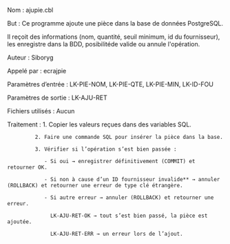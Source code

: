 Nom : ajupie.cbl

But : Ce programme ajoute une pièce dans la base de données PostgreSQL.

Il reçoit des informations (nom, quantité, seuil minimum, id du fournisseur), les enregistre dans la BDD, posibilitéde  valide ou annule l'opération.

Auteur : Siboryg

Appelé par : ecrajpie

Paramètres d’entrée : LK-PIE-NOM, LK-PIE-QTE, LK-PIE-MIN, LK-ID-FOU

Paramètres de sortie : LK-AJU-RET

Fichiers utilisés : Aucun

Traitement : 1. Copier les valeurs reçues dans des variables SQL. 

             2. Faire une commande SQL pour insérer la pièce dans la base.

             3. Vérifier si l’opération s’est bien passée :

                - Si oui → enregistrer définitivement (COMMIT) et retourner OK.

                - Si non à cause d’un ID fournisseur invalide** → annuler (ROLLBACK) et retourner une erreur de type clé étrangère.

                - Si autre erreur → annuler (ROLLBACK) et retourner une erreur.

                  LK-AJU-RET-OK → tout s’est bien passé, la pièce est ajoutée.
                 
                  LK-AJU-RET-ERR → un erreur lors de l’ajout. 